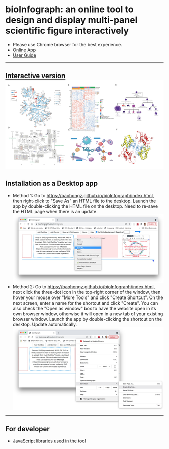 # bioInfograph: an online tool to design and display multi-panel scientific figure interactively

* Please use Chrome browser for the best experience.
* [Online App](https://baohongz.github.io/bioInfograph)
* [User Guide](https://baohongz.github.io/bioInfograph/help.html)
---
[Interactive version](https://baohongz.github.io/bioInfograph/figure/Fig1.html)
![bioInfograph](figure/Figure1.jpg?raw=true "bioInfograph")
---
## Installation as a Desktop app
* Method 1: Go to https://baohongz.github.io/bioInfograph/index.html, then right-click to "Save As" an HTML file to the desktop. Launch the app by double-clicking the HTML file on the desktop. Need to re-save the HTML page when there is an update.
![installation1](figure/installation1.jpeg?raw=true "installation1")
* Method 2: Go to https://baohongz.github.io/bioInfograph/index.html, next click the three-dot icon in the top-right corner of the window, then hover your mouse over "More Tools" and click "Create Shortcut". On the next screen, enter a name for the shortcut and click "Create". You can also check the "Open as window" box to have the website open in its own browser window, otherwise it will open in a new tab of your existing browser window. Launch the app by double-clicking the shortcut on the desktop. Update automatically.
![installation2](figure/installation2.jpeg?raw=true "installation2")
---
## For developer
* [JavaScript libraries used in the tool](https://github.com/baohongz/bioInfograph/blob/gh-pages/dist/README.md)
